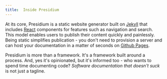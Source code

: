 ```yaml
---
title:  Inside Presidium
---
```

At its core, Presidium is a static website generator built on [Jekyll](https://jekyllrb.com/) that includes [React](https://facebook.github.io/react/) components for features such as navigation and search. This model enables users to publish their content quickly and painlessly. Being static simplifies publication - you don't need to provision a server and can host your documentation in a matter of seconds on [Github Pages](https://pages.github.com/).

Presidium is more than a framework. It's a framework built around a process. And, yes it's opinionated, but it's informed too - who wants to spend time documenting code? *Software documentation that doesn't suck* is not just a tagline.

